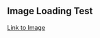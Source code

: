 ## Image Loading Test

[Link to Image](https://theoneandonlystack.github.io/Vu_Stack_ART2210/Classwork/ImageTest/p5/LoadImage.html)